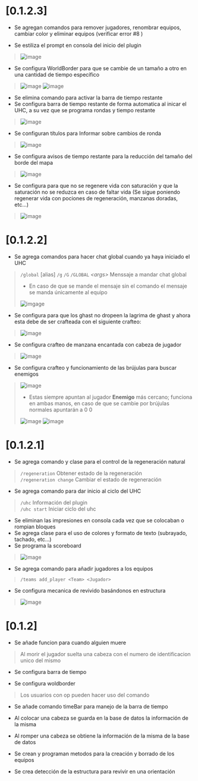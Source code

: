# **[0.1.2.3]**

- Se agregan comandos para remover jugadores, renombrar equipos, cambiar color y eliminar equipos (verificar error #8 )

- Se estiliza el prompt en consola del inicio del plugin

> ![image](https://user-images.githubusercontent.com/29431799/202078947-5f3cc003-95f7-46f3-a10d-6cc9909262a4.png)

- Se configura WorldBorder para que se cambie de un tamaño a otro en una cantidad de tiempo específico

> ![image](https://user-images.githubusercontent.com/29431799/202079162-1d8a0fc0-cf4c-4480-98f7-c690090a92d5.jpg)
> ![image](https://user-images.githubusercontent.com/29431799/202079226-9085ee50-fbcf-4d89-9b62-90f7532a785c.jpg)

- Se elimina comando para activar la barra de tiempo restante
- Se configura barra de tiempo restante de forma automatica al inicar el UHC, a su vez que se programa rondas y
  tiempo restante

> ![image](https://user-images.githubusercontent.com/29431799/202079614-7f8538e9-2af1-4da4-87df-ab487c8fd51e.jpg)

- Se configuran títulos para Informar sobre cambios de ronda

> ![image](https://user-images.githubusercontent.com/29431799/202079799-f20dc50f-e170-41ac-a117-22b2df950cd1.jpg)

- Se configura avisos de tiempo restante para la reducción del tamaño del borde del mapa

> ![image](https://user-images.githubusercontent.com/29431799/202080060-c4f2c089-82d9-4c2c-a0be-a400a8ccdbf8.jpg)

- Se configura para que no se regenere vida con saturación y que la saturación no se reduzca en caso de faltar vida
  (Se sigue poniendo regenerar vida con pociones de regeneración, manzanas doradas, etc...)

> ![image](https://user-images.githubusercontent.com/29431799/202080381-e9f98451-4961-41ce-add8-35c7864e254d.jpg)

# **[0.1.2.2]**

- Se agrega comandos para hacer chat global cuando ya haya iniciado el UHC

> `/global` [alias] `/g` `/G` `/GLOBAL` *\<args\>* Menssaje a mandar chat global
> - En caso de que se mande el mensaje sin el comando el mensaje se manda únicamente al equipo
>
> ![imgage](https://user-images.githubusercontent.com/29431799/201827943-74313e95-923b-471c-8b3e-bbfec3a496df.jpg)

- Se configura para que los ghast no dropeen la lagrima de ghast y ahora esta debe de ser crafteada con el siguiente
  crafteo:

> ![image](https://user-images.githubusercontent.com/29431799/201828833-2e89e7e3-dedb-4a56-9fdf-18bbc1bf40f7.jpg)

- Se configura crafteo de manzana encantada con cabeza de jugador

> ![image](https://user-images.githubusercontent.com/29431799/201829045-53045870-e2d9-4651-919e-2e26fdf0b9ca.jpg)

- Se configura crafteo y funcionamiento de las brújulas para buscar enemigos

> ![image](https://user-images.githubusercontent.com/29431799/201829358-95640ec4-940f-4493-b4c0-751f3d234e7d.jpg)
> - Estas siempre apuntan al jugador **Enemigo** más cercano; funciona en ambas manos, en caso de que se cambie por
    brújulas normales apuntarán a 0 0
>
> ![image](https://user-images.githubusercontent.com/29431799/201830068-5202eae9-0d76-4fcd-be67-4c6680286377.jpg)
> ![image](https://user-images.githubusercontent.com/29431799/201830157-2993e722-0718-4106-86b8-e478855f8444.jpg)

# **[0.1.2.1]**

- Se agrega comando y clase para el control de la regeneración natural

> `/regeneration` Obtener estado de la regeneración\
> `/regeneration change` Cambiar el estado de regeneración

- Se agrega comando para dar inicio al ciclo del UHC

> `/uhc` Información del plugin\
> `/uhc start` Iniciar ciclo del uhc

- Se eliminan las impresiones en consola cada vez que se colocaban o rompian bloques
- Se agrega clase para el uso de colores y formato de texto (subrayado, tachado, etc...)
- Se programa la scoreboard

> ![image](https://user-images.githubusercontent.com/29431799/201584588-6920d8f4-bea1-487a-81ab-ddcb0c13b01f.png)

- Se agrega comando para añadir jugadores a los equipos

> `/teams add_player <Team> <Jugador>`

- Se configura mecanica de revivido basándonos en estructura

> ![image](https://user-images.githubusercontent.com/29431799/201585579-3e97dfaf-6e20-4f55-a0c7-e28cdb2626e0.png)

# **[0.1.2]**

- Se añade funcion para cuando alguien muere

> Al morir el jugador suelta una cabeza con el numero de identificacion unico del mismo

- Se configura barra de tiempo

- Se configura woldborder

> Los usuarios con op pueden hacer uso del comando

- Se añade comando timeBar para manejo de la barra de tiempo

- Al colocar una cabeza se guarda en la base de datos la información de la misma

- Al romper una cabeza se obtiene la información de la misma de la base de datos

- Se crean y programan metodos para la creación y borrado de los equipos

- Se crea detección de la estructura para revivir en una orientación
